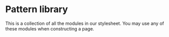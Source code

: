 # Pattern library

This is a collection of all the modules in our stylesheet. You may use any of these modules when constructing a page.